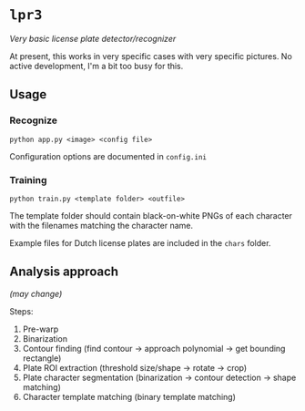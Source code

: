 # `lpr3`
_Very basic license plate detector/recognizer_

At present, this works in very specific cases with very specific pictures.
No active development, I'm a bit too busy for this.

## Usage

### Recognize

`python app.py <image> <config file>`

Configuration options are documented in `config.ini`

### Training

`python train.py <template folder> <outfile>`

The template folder should contain black-on-white PNGs of each character  with 
the filenames matching the character name.

Example files for Dutch license plates are included in the `chars` folder.


## Analysis approach

_(may change)_

Steps:

1. Pre-warp
1. Binarization
1. Contour finding (find contour -> approach polynomial -> get bounding rectangle)
1. Plate ROI extraction (threshold size/shape -> rotate -> crop)
1. Plate character segmentation (binarization -> contour detection -> shape matching)
1. Character template matching (binary template matching)
